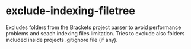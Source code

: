 # exclude-indexing-filetree
Excludes folders from the Brackets project parser to avoid performance problems and seach indexing files limitation. Tries to exclude also folders included inside projects .gitignore file (if any).
